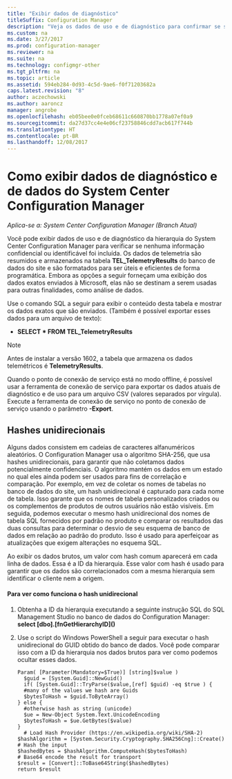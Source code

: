 ```yaml
---
title: "Exibir dados de diagnóstico"
titleSuffix: Configuration Manager
description: "Veja os dados de uso e de diagnóstico para confirmar se sua hierarquia do System Center Configuration Manager não contém nenhuma informação confidencial."
ms.custom: na
ms.date: 3/27/2017
ms.prod: configuration-manager
ms.reviewer: na
ms.suite: na
ms.technology: configmgr-other
ms.tgt_pltfrm: na
ms.topic: article
ms.assetid: 594eb284-0d93-4c5d-9ae6-f0f71203682a
caps.latest.revision: "8"
author: aczechowski
ms.author: aaroncz
manager: angrobe
ms.openlocfilehash: eb05bee0e0fceb68611c660870bb1778a07ef0a9
ms.sourcegitcommit: da27d37cc4e4e06cf23758846cdd7acb617f744b
ms.translationtype: HT
ms.contentlocale: pt-BR
ms.lasthandoff: 12/08/2017
---
```

# <a name="how-to-view-diagnostics-and-usage-data-for-system-center-configuration-manager"></a>Como exibir dados de diagnóstico e de dados do System Center Configuration Manager

*Aplica-se a: System Center Configuration Manager (Branch Atual)*

Você pode exibir dados de uso e de diagnóstico da hierarquia do System Center Configuration Manager para verificar se nenhuma informação confidencial ou identificável foi incluída. Os dados de telemetria são resumidos e armazenados na tabela **TEL_TelemetryResults** do banco de dados do site e são formatados para ser úteis e eficientes de forma programática. Embora as opções a seguir forneçam uma exibição dos dados exatos enviados à Microsoft, elas não se destinam a serem usadas para outras finalidades, como análise de dados.  

Use o comando SQL a seguir para exibir o conteúdo desta tabela e mostrar os dados exatos que são enviados. (Também é possível exportar esses dados para um arquivo de texto):  

-   **SELECT \* FROM TEL_TelemetryResults**  

> [!NOTE]  
>  Antes de instalar a versão 1602, a tabela que armazena os dados telemétricos é **TelemetryResults**.  

Quando o ponto de conexão de serviço está no modo offline, é possível usar a ferramenta de conexão de serviço para exportar os dados atuais de diagnóstico e de uso para um arquivo CSV (valores separados por vírgula). Execute a ferramenta de conexão de serviço no ponto de conexão de serviço usando o parâmetro **-Export**.  

##  <a name="bkmk_hashes"></a> Hashes unidirecionais  
Alguns dados consistem em cadeias de caracteres alfanuméricos aleatórios. O Configuration Manager usa o algoritmo SHA-256, que usa hashes unidirecionais, para garantir que não coletamos dados potencialmente confidenciais. O algoritmo mantém os dados em um estado no qual eles ainda podem ser usados para fins de correlação e comparação. Por exemplo, em vez de coletar os nomes de tabelas no banco de dados do site, um hash unidirecional é capturado para cada nome de tabela. Isso garante que os nomes de tabela personalizados criados ou os complementos de produtos de outros usuários não estão visíveis. Em seguida, podemos executar o mesmo hash unidirecional dos nomes de tabela SQL fornecidos por padrão no produto e comparar os resultados das duas consultas para determinar o desvio de seu esquema de banco de dados em relação ao padrão do produto. Isso é usado para aperfeiçoar as atualizações que exigem alterações no esquema SQL.  

Ao exibir os dados brutos, um valor com hash comum aparecerá em cada linha de dados. Essa é a ID da hierarquia. Esse valor com hash é usado para garantir que os dados são correlacionados com a mesma hierarquia sem identificar o cliente nem a origem.  

#### <a name="to-see-how-the-one-way-hash-works"></a>Para ver como funciona o hash unidirecional  

1.  Obtenha a ID da hierarquia executando a seguinte instrução SQL do SQL Management Studio no banco de dados do Configuration Manager: **select [dbo].[fnGetHierarchyID]\(\)**  

2.  Use o script do Windows PowerShell a seguir para executar o hash unidirecional do GUID obtido do banco de dados. Você pode comparar isso com a ID da hierarquia nos dados brutos para ver como podemos ocultar esses dados.  

    ```  
    Param( [Parameter(Mandatory=$True)] [string]$value )  
      $guid = [System.Guid]::NewGuid()  
      if( [System.Guid]::TryParse($value,[ref] $guid) -eq $true ) {  
      #many of the values we hash are Guids  
      $bytesToHash = $guid.ToByteArray()  
    } else {  
      #otherwise hash as string (unicode)  
      $ue = New-Object System.Text.UnicodeEncoding  
      $bytesToHash = $ue.GetBytes($value)   
    }  
      # Load Hash Provider (https://en.wikipedia.org/wiki/SHA-2)   
    $hashAlgorithm = [System.Security.Cryptography.SHA256Cng]::Create()    
    # Hash the input   
    $hashedBytes = $hashAlgorithm.ComputeHash($bytesToHash)              
    # Base64 encode the result for transport   
    $result = [Convert]::ToBase64String($hashedBytes)    
    return $result   
    ```  
